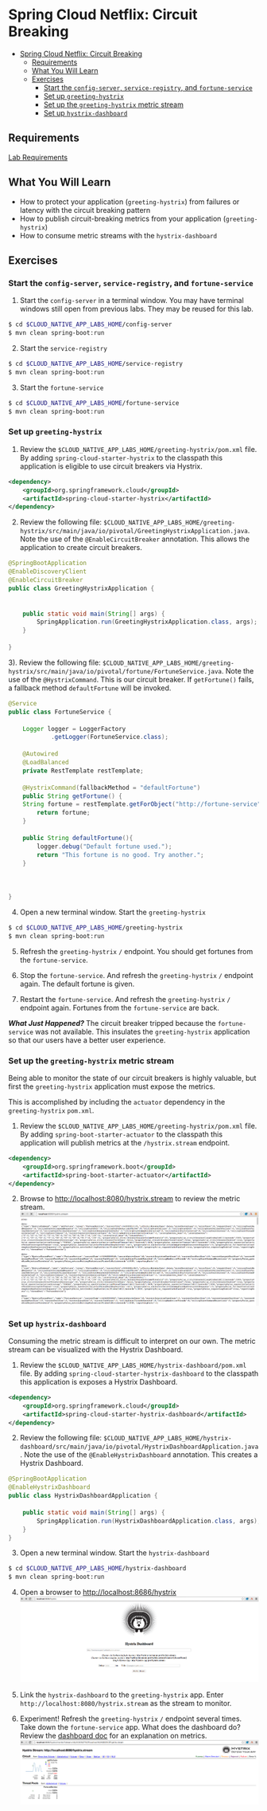# Spring Cloud Netflix: Circuit Breaking

<!-- TOC depth:6 withLinks:1 updateOnSave:1 orderedList:0 -->

- [Spring Cloud Netflix: Circuit Breaking](#spring-cloud-netflix-circuit-breaking)
	- [Requirements](#requirements)
	- [What You Will Learn](#what-you-will-learn)
	- [Exercises](#exercises)
		- [Start the  `config-server`,  `service-registry`, and `fortune-service`](#start-the-config-server-service-registry-and-fortune-service)
		- [Set up `greeting-hystrix`](#set-up-greeting-hystrix)
		- [Set up the `greeting-hystrix` metric stream](#set-up-the-greeting-hystrix-metric-stream)
		- [Set up `hystrix-dashboard`](#set-up-hystrix-dashboard)
<!-- /TOC -->

## Requirements

[Lab Requirements](../requirements.md)

## What You Will Learn

* How to protect your application (`greeting-hystrix`) from failures or latency with the circuit breaking pattern
* How to publish circuit-breaking metrics from your application (`greeting-hystrix`)
* How to consume metric streams with the `hystrix-dashboard`



## Exercises


### Start the  `config-server`,  `service-registry`, and `fortune-service`

1) Start the `config-server` in a terminal window.  You may have terminal windows still open from previous labs.  They may be reused for this lab.

```bash
$ cd $CLOUD_NATIVE_APP_LABS_HOME/config-server
$ mvn clean spring-boot:run
```

2) Start the `service-registry`

```bash
$ cd $CLOUD_NATIVE_APP_LABS_HOME/service-registry
$ mvn clean spring-boot:run
```

3) Start the `fortune-service`

```bash
$ cd $CLOUD_NATIVE_APP_LABS_HOME/fortune-service
$ mvn clean spring-boot:run
```


### Set up `greeting-hystrix`

1) Review the `$CLOUD_NATIVE_APP_LABS_HOME/greeting-hystrix/pom.xml` file.  By adding `spring-cloud-starter-hystrix` to the classpath this application is eligible to use circuit breakers via Hystrix.

```xml
<dependency>
    <groupId>org.springframework.cloud</groupId>
    <artifactId>spring-cloud-starter-hystrix</artifactId>
</dependency>
```

2) Review the following file: `$CLOUD_NATIVE_APP_LABS_HOME/greeting-hystrix/src/main/java/io/pivotal/GreetingHystrixApplication.java`.  Note the use of the `@EnableCircuitBreaker` annotation. This allows the application to create circuit breakers.

```java
@SpringBootApplication
@EnableDiscoveryClient
@EnableCircuitBreaker
public class GreetingHystrixApplication {


    public static void main(String[] args) {
        SpringApplication.run(GreetingHystrixApplication.class, args);
    }

}
```

3). Review the following file: `$CLOUD_NATIVE_APP_LABS_HOME/greeting-hystrix/src/main/java/io/pivotal/fortune/FortuneService.java`.  Note the use of the `@HystrixCommand`.  This is our circuit breaker.  If `getFortune()` fails, a fallback method `defaultFortune` will be invoked.

```java
@Service
public class FortuneService {

	Logger logger = LoggerFactory
			.getLogger(FortuneService.class);

	@Autowired
	@LoadBalanced
	private RestTemplate restTemplate;

	@HystrixCommand(fallbackMethod = "defaultFortune")
	public String getFortune() {
    String fortune = restTemplate.getForObject("http://fortune-service", String.class);
		return fortune;
	}

	public String defaultFortune(){
		logger.debug("Default fortune used.");
		return "This fortune is no good. Try another.";
	}



}

```

4) Open a new terminal window. Start the `greeting-hystrix`

```bash
$ cd $CLOUD_NATIVE_APP_LABS_HOME/greeting-hystrix
$ mvn clean spring-boot:run
```

5) Refresh the `greeting-hystrix` `/` endpoint.  You should get fortunes from the `fortune-service`.

6) Stop the `fortune-service`.  And refresh the `greeting-hystrix` `/` endpoint again.  The default fortune is given.

7) Restart the `fortune-service`.  And refresh the `greeting-hystrix` `/` endpoint again.  Fortunes from the `fortune-service` are back.

***What Just Happened?***
The circuit breaker tripped because the `fortune-service` was not available.  This insulates the `greeting-hystrix` application so that our users have a better user experience.

### Set up the `greeting-hystrix` metric stream

Being able to monitor the state of our circuit breakers is highly valuable, but first the `greeting-hystrix` application must expose the metrics.

This is accomplished by including the `actuator` dependency in the `greeting-hystrix` `pom.xml`.

1) Review the `$CLOUD_NATIVE_APP_LABS_HOME/greeting-hystrix/pom.xml` file.  By adding `spring-boot-starter-actuator` to the classpath this application will publish metrics at the `/hystrix.stream` endpoint.

```xml
<dependency>
	<groupId>org.springframework.boot</groupId>
	<artifactId>spring-boot-starter-actuator</artifactId>
</dependency>
```

2) Browse to [http://localhost:8080/hystrix.stream](http://localhost:8080/hystrix.stream) to review the metric stream.
![hystrix-stream](resources/images/hystrix-stream.png "hystrix-stream")

### Set up `hystrix-dashboard`

Consuming the metric stream is difficult to interpret on our own.  The metric stream can be visualized with the Hystrix Dashboard.

1) Review the `$CLOUD_NATIVE_APP_LABS_HOME/hystrix-dashboard/pom.xml` file.  By adding `spring-cloud-starter-hystrix-dashboard` to the classpath this application is exposes a Hystrix Dashboard.

```xml
<dependency>
    <groupId>org.springframework.cloud</groupId>
    <artifactId>spring-cloud-starter-hystrix-dashboard</artifactId>
</dependency>
```

2) Review the following file: `$CLOUD_NATIVE_APP_LABS_HOME/hystrix-dashboard/src/main/java/io/pivotal/HystrixDashboardApplication.java`.  Note the use of the `@EnableHystrixDashboard` annotation. This creates a Hystrix Dashboard.

```java
@SpringBootApplication
@EnableHystrixDashboard
public class HystrixDashboardApplication {

    public static void main(String[] args) {
        SpringApplication.run(HystrixDashboardApplication.class, args);
    }
}
```

3) Open a new terminal window. Start the `hystrix-dashboard`

```bash
$ cd $CLOUD_NATIVE_APP_LABS_HOME/hystrix-dashboard
$ mvn clean spring-boot:run
```

4) Open a browser to [http://localhost:8686/hystrix](http://localhost:8686/hystrix)
![hystrix-dashboard](resources/images/hystrix-dashboard.png "hystrix-dashboard")

5) Link the `hystrix-dashboard` to the `greeting-hystrix` app.  Enter `http://localhost:8080/hystrix.stream` as the stream to monitor.

6) Experiment! Refresh the `greeting-hystrix` `/` endpoint several times.  Take down the `fortune-service` app.  What does the dashboard do?  Review the [dashboard doc](https://github.com/Netflix/Hystrix/wiki/Dashboard) for an explanation on metrics.
![dashboard-activity](resources/images/dashboard-activity.png "dashboard-activity")
